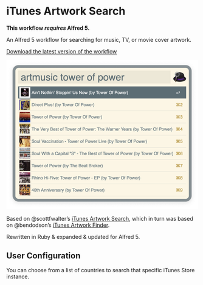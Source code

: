 # iTunes Artwork Search

**This workflow _requires_ Alfred 5.**

An Alfred 5 workflow for searching for music, TV, or movie cover artwork.

[Download the latest version of the workflow](https://github.com/jeffbyrnes/itunes-artwork-search/releases/latest/download/iTunes.Artwork.Search.alfredworkflow)

![Screenshot of iTunes Artwork Search results in Alfred](https://github.com/jeffbyrnes/itunes-artwork-search/raw/main/itunes-artwork-search-example.png)

Based on @scottfwalter’s [iTunes Artwork Search](https://www.alfredforum.com/topic/4701-get-itunes-artwork/), which in turn was based on @bendodson’s [iTunes Artwork Finder](https://github.com/bendodson/itunes-artwork-finder/).

Rewritten in Ruby & expanded & updated for Alfred 5.

## User Configuration

You can choose from a list of countries to search that specific iTunes Store instance.

